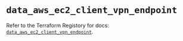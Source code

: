 # `data_aws_ec2_client_vpn_endpoint`

Refer to the Terraform Registory for docs: [`data_aws_ec2_client_vpn_endpoint`](https://registry.terraform.io/providers/hashicorp/aws/5.6.2/docs/data-sources/ec2_client_vpn_endpoint).
